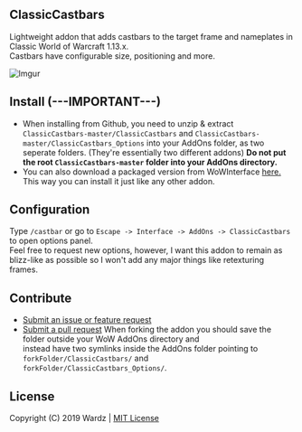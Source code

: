 ## ClassicCastbars
Lightweight addon that adds castbars to the target frame and nameplates in Classic World of Warcraft 1.13.x.  
Castbars have configurable size, positioning and more.

![Imgur](https://i.imgur.com/thxJqi6.jpg)

## Install (---IMPORTANT---)
- When installing from Github, you need to unzip & extract `ClassicCastbars-master/ClassicCastbars` and `ClassicCastbars-master/ClassicCastbars_Options` into your AddOns folder, as two seperate    folders. (They're essentially two different addons)
  **Do not put the root `ClassicCastbars-master` folder into your AddOns directory.**
- You can also download a packaged version from WoWInterface [here.](https://wowinterface.com/downloads/info24925-ClassicCastbars.html)
  This way you can install it just like any other addon.

## Configuration
Type `/castbar` or go to `Escape -> Interface -> AddOns -> ClassicCastbars` to open options panel.  
Feel free to request new options, however, I want this addon to remain as blizz-like as possible so I won't
add any major things like retexturing frames.

## Contribute
- [Submit an issue or feature request](https://github.com/wardz/ClassicCastbars/issues)
- [Submit a pull request](https://github.com/wardz/ClassicCastbars/pulls)
    When forking the addon you should save the folder outside your WoW AddOns directory and  
    instead have two symlinks inside the AddOns folder pointing to
    ```forkFolder/ClassicCastbars/``` and ```forkFolder/ClassicCastbars_Options/```.

## License
Copyright (C) 2019 Wardz | [MIT License](https://opensource.org/licenses/MIT)
